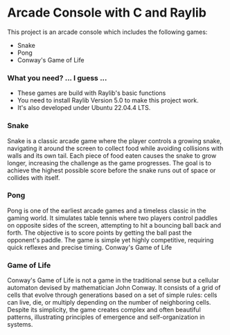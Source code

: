 # Arcade Console with C and Raylib

This project is an arcade console which includes the following games: 

- Snake
- Pong
- Conway's Game of Life

### What you need? ... I guess ...

- These games are build with Raylib's basic functions 
- You need to install Raylib Version 5.0 to make this project work. 
- It's also developed under Ubuntu 22.04.4 LTS.

### Snake

Snake is a classic arcade game where the player controls a growing snake, navigating it around the screen to collect food while avoiding collisions with walls and its own tail. Each piece of food eaten causes the snake to grow longer, increasing the challenge as the game progresses. The goal is to achieve the highest possible score before the snake runs out of space or collides with itself.

### Pong

Pong is one of the earliest arcade games and a timeless classic in the gaming world. It simulates table tennis where two players control paddles on opposite sides of the screen, attempting to hit a bouncing ball back and forth. The objective is to score points by getting the ball past the opponent's paddle. The game is simple yet highly competitive, requiring quick reflexes and precise timing.
Conway's Game of Life

### Game of Life

Conway's Game of Life is not a game in the traditional sense but a cellular automaton devised by mathematician John Conway. It consists of a grid of cells that evolve through generations based on a set of simple rules: cells can live, die, or multiply depending on the number of neighboring cells. Despite its simplicity, the game creates complex and often beautiful patterns, illustrating principles of emergence and self-organization in systems.